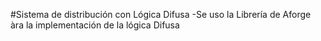 #Sistema de distribución con Lógica Difusa
-Se uso la Librería de Aforge àra la implementación de la lógica Difusa